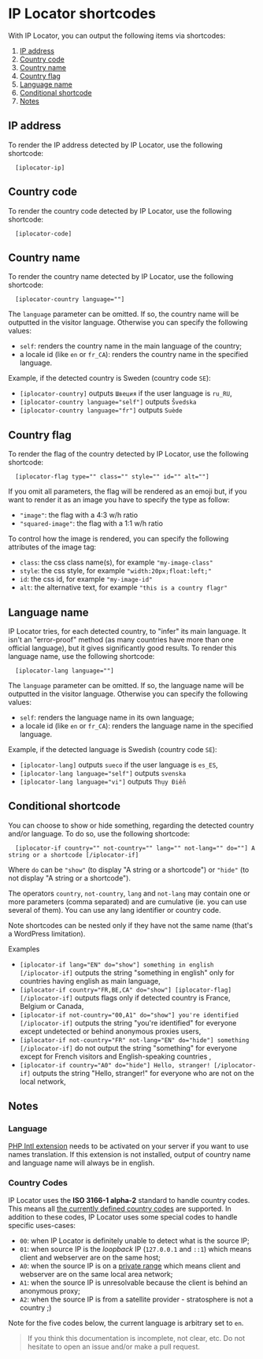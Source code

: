 # IP Locator shortcodes
With IP Locator, you can output the following items via shortcodes:

1. [IP address](#ip-address)
2. [Country code](#country-code)
3. [Country name](#country-name)
4. [Country flag](#country-flag)
5. [Language name](#language-name)
6. [Conditional shortcode](#conditional-shortcode)
6. [Notes](#notes)

## IP address
To render the IP address detected by IP Locator, use the following shortcode:
```
  [iplocator-ip]
```

## Country code
To render the country code detected by IP Locator, use the following shortcode:
```
  [iplocator-code]
```

## Country name
To render the country name detected by IP Locator, use the following shortcode:
```
  [iplocator-country language=""]
```
The `language` parameter can be omitted. If so, the country name will be outputted in the visitor language. Otherwise you can specify the following values:
- `self`: renders the country name in the main language of the country;
- a locale id (like `en` or `fr_CA`): renders the country name in the specified language.

Example, if the detected country is Sweden (country code `SE`):

- `[iplocator-country]` outputs `Швеция` if the user language is `ru_RU`, 
- `[iplocator-country language="self"]` outputs `Švedska` 
- `[iplocator-country language="fr"]` outputs `Suède`

## Country flag
To render the flag of the country detected by IP Locator, use the following shortcode:
```
  [iplocator-flag type="" class="" style="" id="" alt=""]
```
If you omit all parameters, the flag will be rendered as an emoji but, if you want to render it as an image you have to specify the type as follow:
- `"image"`: the flag with a 4:3 w/h ratio
- `"squared-image"`: the flag with a 1:1 w/h ratio

To control how the image is rendered, you can specify the following attributes of the image tag:
- `class`: the css class name(s), for example `"my-image-class"`
- `style`: the css style, for example `"width:20px;float:left;"`
- `id`: the css id, for example `"my-image-id"`
- `alt`: the alternative text, for example `"this is a country flagr"`

## Language name
IP Locator tries, for each detected country, to "infer" its main language. It isn't an "error-proof" method (as many countries have more than one official language), but it gives significantly good results. To render this language name, use the following shortcode:
```
  [iplocator-lang language=""]
```
The `language` parameter can be omitted. If so, the language name will be outputted in the visitor language. Otherwise you can specify the following values:
- `self`: renders the language name in its own language;
- a locale id (like `en` or `fr_CA`): renders the language name in the specified language.

Example, if the detected language is Swedish (country code `SE`):

- `[iplocator-lang]` outputs `sueco` if the user language is `es_ES`, 
- `[iplocator-lang language="self"]` outputs `svenska` 
- `[iplocator-lang language="vi"]` outputs `Thụy Điển`

## Conditional shortcode
You can choose to show or hide something, regarding the detected country and/or language. To do so, use the following shortcode:
```
  [iplocator-if country="" not-country="" lang="" not-lang="" do=""] A string or a shortcode [/iplocator-if]
```
Where `do` can be `"show"` (to display "A string or a shortcode") or `"hide"` (to not display "A string or a shortcode").

The operators `country`, `not-country`, `lang` and `not-lang` may contain one or more parameters (comma separated) and are cumulative (ie. you can use several of them). You can use any lang identifier or country code.

Note shortcodes can be nested only if they have not the same name (that's a WordPress limitation).

Examples
- `[iplocator-if lang="EN" do="show"] something in english [/iplocator-if]` outputs the string "something in english" only for countries having english as main language, 
- `[iplocator-if country="FR,BE,CA" do="show"] [iplocator-flag] [/iplocator-if]` outputs flags only if detected country is France, Belgium or Canada, 
- `[iplocator-if not-country="00,A1" do="show"] you're identified [/iplocator-if]` outputs the string "you're identified" for everyone except undetected or behind anonymous proxies users,
- `[iplocator-if not-country="FR" not-lang="EN" do="hide"] something [/iplocator-if]` do not output the string "something" for everyone except for French visitors and English-speaking countries ,
- `[iplocator-if country="A0" do="hide"] Hello, stranger! [/iplocator-if]` outputs the string "Hello, stranger!" for everyone who are not on the local network, 

## Notes

### Language
[PHP Intl extension](https://www.php.net/manual/en/intro.intl.php) needs to be activated on your server if you want to use names translation. If this extension is not installed, output of country name and language name will always be in english.

### Country Codes
IP Locator uses the __ISO 3166-1 alpha-2__ standard to handle country codes. This means all [the currently defined country codes](https://en.wikipedia.org/wiki/ISO_3166-1_alpha-2) are supported.
In addition to these codes, IP Locator uses some special codes to handle specific uses-cases:
- `00`: when IP Locator is definitely unable to detect what is the source IP;
- `01`: when source IP is the _loopback_ IP (`127.0.0.1` and `::1`) which means client and webserver are on the same host;
- `A0`: when the source IP is on a [private range](https://en.wikipedia.org/wiki/Private_network) which means client and webserver are on the same local area network;
- `A1`: when the source IP is unresolvable because the client is behind an anonymous proxy;
- `A2`: when the source IP is from a satellite provider - stratosphere is not a country ;)

Note for the five codes below, the current language is arbitrary set to `en`.

> If you think this documentation is incomplete, not clear, etc. Do not hesitate to open an issue and/or make a pull request.